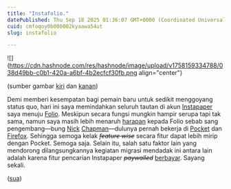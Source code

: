 ```yaml
---
title: "Instafolio."
datePublished: Thu Sep 18 2025 01:36:07 GMT+0000 (Coordinated Universal Time)
cuid: cmfoqoy0b000002kyaawa54ut
slug: instafolio

---
```


![](https://cdn.hashnode.com/res/hashnode/image/upload/v1758159334788/038d49bb-c0b1-420a-a6bf-4b2ecfcf30fb.png align="center")

(sumber gambar [kiri](https://instapaper.com) dan [kanan](https://savewithfolio.com/))

Demi memberi kesempatan bagi pemain baru untuk sedikit menggoyang status quo, hari ini saya memindahkan seluruh tautan di akun [Instapaper](https://www.instapaper.com) saya menuju [Folio](https://savewithfolio.com/). Meskipun secara fungsi mungkin hampir serupa tapi tak sama, namun saya masih lebih menaruh [harapan](https://www.macstories.net/reviews/folio-a-promising-read-later-app-with-a-strong-foundation/) kepada Folio sebab sang pengembang—bung [Nick](https://www.threads.com/@nchapman) [Chapman](https://lessisbetter.co/)—dulunya pernah bekerja di [Pocket](https://getpocket.com) dan [Firefox](https://www.firefox.com). Sehingga semoga kelak *<s>feature wise</s>* secara fitur dapat lebih mirip dengan Pocket. Semoga saja. Selain itu, salah satu faktor lain yang mendorong dilangsungkannya kegiatan migrasi mendadak ini antara lain adalah karena fitur pencarian Instapaper *<s>paywalled</s>* [berbayar](https://www.instapaper.com/premium). Sayang sekali.

([sua](https://sua.ist))